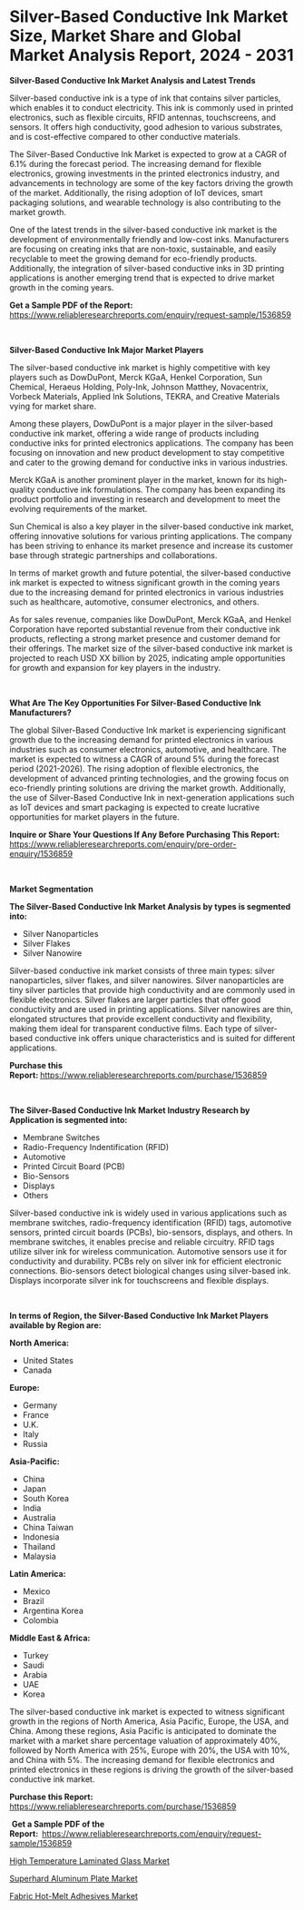 <p><h1>Silver-Based Conductive Ink Market Size, Market Share and Global Market Analysis Report, 2024 - 2031</h1></p><p><strong>Silver-Based Conductive Ink Market Analysis and Latest Trends</strong></p>
<p><p>Silver-based conductive ink is a type of ink that contains silver particles, which enables it to conduct electricity. This ink is commonly used in printed electronics, such as flexible circuits, RFID antennas, touchscreens, and sensors. It offers high conductivity, good adhesion to various substrates, and is cost-effective compared to other conductive materials.</p><p>The Silver-Based Conductive Ink Market is expected to grow at a CAGR of 6.1% during the forecast period. The increasing demand for flexible electronics, growing investments in the printed electronics industry, and advancements in technology are some of the key factors driving the growth of the market. Additionally, the rising adoption of IoT devices, smart packaging solutions, and wearable technology is also contributing to the market growth.</p><p>One of the latest trends in the silver-based conductive ink market is the development of environmentally friendly and low-cost inks. Manufacturers are focusing on creating inks that are non-toxic, sustainable, and easily recyclable to meet the growing demand for eco-friendly products. Additionally, the integration of silver-based conductive inks in 3D printing applications is another emerging trend that is expected to drive market growth in the coming years.</p></p>
<p><strong>Get a Sample PDF of the Report:&nbsp;</strong> <a href="https://www.reliableresearchreports.com/enquiry/request-sample/1536859">https://www.reliableresearchreports.com/enquiry/request-sample/1536859</a></p>
<p>&nbsp;</p>
<p><strong>Silver-Based Conductive Ink Major Market Players</strong></p>
<p><p>The silver-based conductive ink market is highly competitive with key players such as DowDuPont, Merck KGaA, Henkel Corporation, Sun Chemical, Heraeus Holding, Poly-Ink, Johnson Matthey, Novacentrix, Vorbeck Materials, Applied Ink Solutions, TEKRA, and Creative Materials vying for market share.</p><p>Among these players, DowDuPont is a major player in the silver-based conductive ink market, offering a wide range of products including conductive inks for printed electronics applications. The company has been focusing on innovation and new product development to stay competitive and cater to the growing demand for conductive inks in various industries.</p><p>Merck KGaA is another prominent player in the market, known for its high-quality conductive ink formulations. The company has been expanding its product portfolio and investing in research and development to meet the evolving requirements of the market.</p><p>Sun Chemical is also a key player in the silver-based conductive ink market, offering innovative solutions for various printing applications. The company has been striving to enhance its market presence and increase its customer base through strategic partnerships and collaborations.</p><p>In terms of market growth and future potential, the silver-based conductive ink market is expected to witness significant growth in the coming years due to the increasing demand for printed electronics in various industries such as healthcare, automotive, consumer electronics, and others.</p><p>As for sales revenue, companies like DowDuPont, Merck KGaA, and Henkel Corporation have reported substantial revenue from their conductive ink products, reflecting a strong market presence and customer demand for their offerings. The market size of the silver-based conductive ink market is projected to reach USD XX billion by 2025, indicating ample opportunities for growth and expansion for key players in the industry.</p></p>
<p>&nbsp;</p>
<p><strong>What Are The Key Opportunities For Silver-Based Conductive Ink Manufacturers?</strong></p>
<p><p>The global Silver-Based Conductive Ink market is experiencing significant growth due to the increasing demand for printed electronics in various industries such as consumer electronics, automotive, and healthcare. The market is expected to witness a CAGR of around 5% during the forecast period (2021-2026). The rising adoption of flexible electronics, the development of advanced printing technologies, and the growing focus on eco-friendly printing solutions are driving the market growth. Additionally, the use of Silver-Based Conductive Ink in next-generation applications such as IoT devices and smart packaging is expected to create lucrative opportunities for market players in the future.</p></p>
<p><strong>Inquire or Share Your Questions If Any Before Purchasing This Report:</strong> <a href="https://www.reliableresearchreports.com/enquiry/pre-order-enquiry/1536859">https://www.reliableresearchreports.com/enquiry/pre-order-enquiry/1536859</a></p>
<p>&nbsp;</p>
<p><strong>Market Segmentation</strong></p>
<p><strong>The Silver-Based Conductive Ink Market Analysis by types is segmented into:</strong></p>
<p><ul><li>Silver Nanoparticles</li><li>Silver Flakes</li><li>Silver Nanowire</li></ul></p>
<p><p>Silver-based conductive ink market consists of three main types: silver nanoparticles, silver flakes, and silver nanowires. Silver nanoparticles are tiny silver particles that provide high conductivity and are commonly used in flexible electronics. Silver flakes are larger particles that offer good conductivity and are used in printing applications. Silver nanowires are thin, elongated structures that provide excellent conductivity and flexibility, making them ideal for transparent conductive films. Each type of silver-based conductive ink offers unique characteristics and is suited for different applications.</p></p>
<p><strong>Purchase this Report:&nbsp;</strong><a href="https://www.reliableresearchreports.com/purchase/1536859">https://www.reliableresearchreports.com/purchase/1536859</a></p>
<p>&nbsp;</p>
<p><strong>The Silver-Based Conductive Ink Market Industry Research by Application is segmented into:</strong></p>
<p><ul><li>Membrane Switches</li><li>Radio-Frequency Indentification (RFID)</li><li>Automotive</li><li>Printed Circuit Board (PCB)</li><li>Bio-Sensors</li><li>Displays</li><li>Others</li></ul></p>
<p><p>Silver-based conductive ink is widely used in various applications such as membrane switches, radio-frequency identification (RFID) tags, automotive sensors, printed circuit boards (PCBs), bio-sensors, displays, and others. In membrane switches, it enables precise and reliable circuitry. RFID tags utilize silver ink for wireless communication. Automotive sensors use it for conductivity and durability. PCBs rely on silver ink for efficient electronic connections. Bio-sensors detect biological changes using silver-based ink. Displays incorporate silver ink for touchscreens and flexible displays.</p></p>
<p>&nbsp;</p>
<p><strong>In terms of Region, the Silver-Based Conductive Ink Market Players available by Region are:</strong></p>
<p>
    <p> <strong> North America: </strong>
        <ul>
            <li>United States</li>
            <li>Canada</li>
        </ul>
        </p> 
    <p> <strong> Europe: </strong>
        <ul>
            <li>Germany</li>
            <li>France</li>
            <li>U.K.</li>
            <li>Italy</li>
            <li>Russia</li>
        </ul>
        </p> 
    <p> <strong> Asia-Pacific: </strong>
        <ul>
            <li>China</li>
            <li>Japan</li>
            <li>South Korea</li>
            <li>India</li>
            <li>Australia</li>
            <li>China Taiwan</li>
            <li>Indonesia</li>
            <li>Thailand</li>
            <li>Malaysia</li>
        </ul>
        </p> 
    <p> <strong> Latin America: </strong>
        <ul>
            <li>Mexico</li>
            <li>Brazil</li>
            <li>Argentina Korea</li>
            <li>Colombia</li>
        </ul>
        </p> 
    <p> <strong> Middle East & Africa: </strong>
        <ul>
            <li>Turkey</li>
            <li>Saudi</li>
            <li>Arabia</li>
            <li>UAE</li>
            <li>Korea</li>
        </ul>
    </p>
    </p>
<p><p>The silver-based conductive ink market is expected to witness significant growth in the regions of North America, Asia Pacific, Europe, the USA, and China. Among these regions, Asia Pacific is anticipated to dominate the market with a market share percentage valuation of approximately 40%, followed by North America with 25%, Europe with 20%, the USA with 10%, and China with 5%. The increasing demand for flexible electronics and printed electronics in these regions is driving the growth of the silver-based conductive ink market.</p></p>
<p><strong>Purchase this Report: </strong><a href="https://www.reliableresearchreports.com/purchase/1536859">https://www.reliableresearchreports.com/purchase/1536859</a></p>
<p>&nbsp;<strong>Get a Sample PDF of the Report:&nbsp;&nbsp;</strong><a href="https://www.reliableresearchreports.com/enquiry/request-sample/1536859">https://www.reliableresearchreports.com/enquiry/request-sample/1536859</a></p>
<p><strong></strong></p>
<p><p><a href="https://github.com/nathandecarvalho/Market-Research-Report-List-2/blob/main/high-temperature-laminated-glass-market.md">High Temperature Laminated Glass Market</a></p><p><a href="https://github.com/kufem1/Market-Research-Report-List-1/blob/main/superhard-aluminum-plate-market.md">Superhard Aluminum Plate Market</a></p><p><a href="https://github.com/kosella/Market-Research-Report-List-2/blob/main/fabric-hot-melt-adhesives-market.md">Fabric Hot-Melt Adhesives Market</a></p></p>